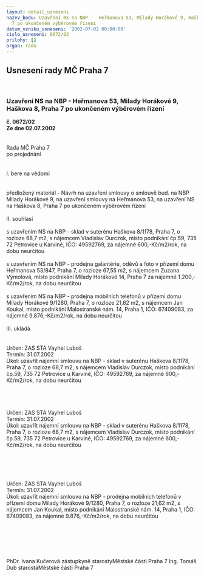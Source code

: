 ```yaml
---
layout: detail_usneseni
nazev_bodu: Uzavření NS na NBP -  Heřmanova 53, Milady Horákové 9, Haškova 8, Praha
  7 po ukončeném výběrovém řízení
datum_vzniku_usneseni: '2002-07-02 00:00:00'
cislo_usneseni: 0672/02
prilohy: []
organ: rada
---
```

<div id="ucUsn_pList" class="usn">
	<span><h2>Usnesení rady MČ Praha 7 </h2>
<br></span><div class="standBody">
<span><h3>Uzavření NS na NBP -  Heřmanova 53, Milady Horákové 9, Haškova 8, Praha 7 po ukončeném výběrovém řízení</h3></span><div class="center">
		<strong>č. 0672/02</strong><br>
	</div>
<div class="center">
		<strong>Ze dne 02.07.2002</strong><br><br>
	</div>
<br>Rada MČ Praha 7<br>po projednání<br><br><br>I.	bere na vědomí<br><br> <br>předložený materiál - Návrh na uzavření smlouvy o smlouvě bud. na NBP Milady Horákové 9, na uzavření smlouvy  na Heřmanova 53, na uzavření NS na Haškova 8, Praha 7 po  ukončeném výběrovém řízení <br><br>II.  souhlasí <br><br>s uzavřením  NS na NBP - sklad v suterénu Haškova 8/1178, Praha 7, o rozloze 68,7 m2, s nájemcem Vladislav Durczok, místo podnikání čp.59, 735 72 Petrovice u Karviné, IČO: 49592769, za nájemné 600,-Kč/m2/rok, na dobu neurčitou <br><br>s uzavřením  NS na NBP - prodejna galantérie, oděvů a foto v přízemí domu Heřmanova 53/847, Praha 7, o rozloze 67,55 m2, s nájemcem Zuzana Výmolová, místo podnikání Milady Horákové 14, Praha 7 za nájemné 1.200,-Kč/m2/rok, na dobu neurčitou <br><br>s uzavřením  NS na NBP - prodejna mobilních telefonů v přízemí domu Milady Horákové  9/1280, Praha 7, o rozloze 21,62 m2, s nájemcem Jan Koukal, místo podnikání Malostranské nám. 14, Praha 1, IČO: 67409083, za nájemné 9.876,-Kč/m2/rok, na dobu neurčitou <br><br>III. ukládá <br><br> <br>Určen:	ZAS STA Vayhel Luboš<br>Termín: 31.07.2002<br>Úkol:	uzavřít nájemní smlouvu   na NBP - sklad v suterénu Haškova 8/1178, Praha 7, o rozloze 68,7 m2, s nájemcem Vladislav Durczok, místo podnikání čp.59, 735 72 Petrovice u Karviné, IČO: 49592769, za nájemné 600,-Kč/m2/rok, na dobu neurčitou <br> <br><br><br> <br>Určen:	ZAS STA Vayhel Luboš<br>Termín: 31.07.2002<br>Úkol:	uzavřít  nájemní smlouvu na NBP - sklad v suterénu Haškova 8/1178, Praha 7, o rozloze 68,7 m2, s nájemcem Vladislav Durczok, místo podnikání čp.59, 735 72 Petrovice u Karviné, IČO: 49592769, za nájemné 600,-Kč/m2/rok, na dobu neurčitou <br> <br><br><br><br> <br>Určen:	ZAS STA Vayhel Luboš<br>Termín: 31.07.2002<br>Úkol:	uzavřít nájemní smlouvu na NBP - prodejna mobilních telefonů v přízemí domu Milady Horákové  9/1280, Praha 7, o rozloze 21,62 m2, s nájemcem Jan Koukal, místo podnikání Malostranské nám. 14, Praha 1, IČO: 67409083, za nájemné 9.876,-Kč/m2/rok, na dobu neurčitou  <br> <br><br> <br> <br> <br>	<br>PhDr. Ivana Kučerová zástupkyně starostyMěstské části Praha 7	Ing. Tomáš Dub starostaMěstské části Praha 7<br>	<br><br>
</div>
</div>